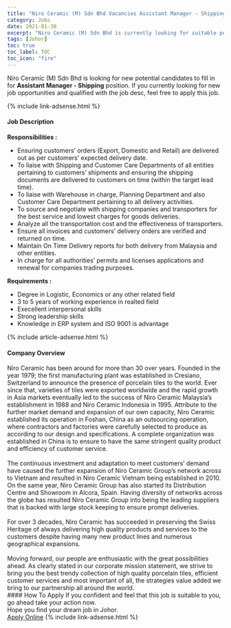 ```yaml
---
title: "Niro Ceramic (M) Sdn Bhd Vacancies Assistant Manager - Shipping" 
category: Jobs 
date: 2021-01-30 
excerpt: "Niro Ceramic (M) Sdn Bhd is currently looking for suitable person to fill in the Assistant Manager - Shipping which positioned at Johor" 
tags: [Johor] 
toc: true 
toc_label: TOC 
toc_icon: "fire" 
--- 
```


<p>Niro Ceramic (M) Sdn Bhd is looking for new potential candidates to fill in for <b>Assistant Manager - Shipping</b> position. If you currently looking for new job opportunities and qualified with the job desc, feel free to apply this job.
</p>{% include link-adsense.html %} 
<div><div><h4>Job Description</h4></div><div><div><span><div><div><strong>Responsibilities :</strong></div><ul><li>Ensuring customers&#8217; orders (Export, Domestic and Retail) are delivered out as per customers&#8217; expected delivery date.</li><li>To liaise with Shipping and Customer Care Departments of all entities pertaining to customers&#8217; shipments and ensuring the shipping documents are delivered to customers on time (within the target lead time).</li><li>To liaise with Warehouse in charge, Planning Department and also Customer Care Department pertaining to all delivery activities.</li><li>To source and negotiate with shipping companies and transporters for the best service and lowest charges for goods deliveries.</li><li>Analyze all the transportation cost and the effectiveness of transporters.</li><li>Ensure all invoices and customers&#8217; delivery orders are verified and returned on time.</li><li>Maintain On Time Delivery reports for both delivery from Malaysia and other entities.</li><li>In charge for all authorities&#8217; permits and licenses applications and renewal for companies trading purposes.</li></ul><div><strong>Requirements :</strong></div><ul><li>Degree in Logistic, Economics or any other related field</li><li>3 to 5 years of working experience in realted field</li><li>Execellent interpersonal skills</li><li>Strong leadership skills</li><li>Knowledge in ERP system and ISO 9001 is advantage</li></ul></div></span></div></div></div> 
{% include article-adsense.html %} 
<div><div><h4>Company Overview</h4></div><div><div><span><div><div>
	Niro Ceramic has been around for more than 30 over years. Founded in the year 1979; the first manufacturing plant was established in Cresiano, Switzerland to announce the presence of porcelain tiles to the world. Ever since that, varieties of tiles were exported worldwide and the rapid growth in Asia markets eventually led to the success of Niro Ceramic Malaysia&#8217;s establishment in 1988 and Niro Ceramic Indonesia in 1995. Attribute to the further market demand and expansion of our own capacity, Niro Ceramic established its operation in Foshan, China as an outsourcing operation, where contractors and factories were carefully selected to produce as according to our design and specifications. A complete organization was established in China is to ensure to have the same stringent quality product and efficiency of customer service.<br>
<br>
	The continuous investment and adaptation to meet customers&#8217; demand have caused the further expansion of Niro Ceramic Group&#8217;s network across to Vietnam and resulted in Niro Ceramic Vietnam being established in 2010. On the same year, Niro Ceramic Group has also started its Distribution Centre and Showroom in Alcora, Spain. Having diversity of networks across the globe has resulted Niro Ceramic Group into being the leading suppliers that is backed with large stock keeping to ensure prompt deliveries.<br>
<br>
	For over 3 decades, Niro Ceramic has succeeded in preserving the Swiss Heritage of always delivering high quality products and services to the customers despite having many new product lines and numerous geographical expansions.<br>
<br>
	Moving forward, our people are enthusiastic with the great possibilities ahead. As clearly stated in our corporate mission statement, we strive to bring you the best trendy collection of high quality porcelain tiles, efficient customer services and most important of all, the strategies value added we bring to our partnership all around the world.</div></div></span></div></div></div> 
#### How To Apply 
If you confident and feel that this job is suitable to you, go ahead take your action now. <br/> 
Hope you find your dream job in Johor. <br/> 
<a href="https://www.jobstreet.com.my/en/job/assistant-manager-shipping-4472869?jobId=jobstreet-my-job-4472869&sectionRank=8&token=0~2da19e63-dbf1-4b11-934c-6abcc2f8197a&fr=SRP%20View%20In%20New%20Ta" class="btn btn--info" target="_blank" rel="nofollow noopenner">Apply Online</a> 
{% include link-adsense.html %} 